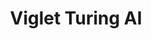 ---
layout: solution
title: Viglet Turing AI
status: stable
order: 4
identifier: turing
permalink: /turing/
get-started: https://openturing.github.io
github: https://github.com/openturing
github-org: openturing
release: 0.3.4
main-color: royalblue
logo-acronym: Tu
logo-section: AI
short-name: Turing AI
full-name: Viglet Turing AI
description: Semantic Navigation, Chatbot using Search Engine and Many NLP Vendors.
github-ci-url: https://github.com/openturing/turing/actions/workflows/build.yml
twitter-url: https://twitter.com/VigletTuring
download-message: Download Turing AI and add more value to your content.
download-size: 382 MB
download-url: https://github.com/openturing/turing/releases/download/v0.3.4/viglet-turing.jar
run-jar: viglet-turing.jar
run-port: 2700
social-image: https://avatars.githubusercontent.com/u/44909290?s=280&amp;v=4
facebook-url: https://www.facebook.com/viglet
file-type: .jar
---